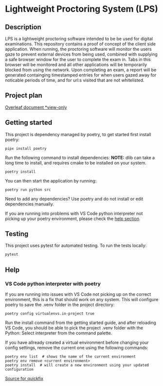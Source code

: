 # Lightweight Proctoring System (LPS)

## Description

LPS is a lightweight proctoring software intended to be be used for digital examinations. This repository contains a proof of concept of the client side application. When running, the proctoring software will monitor the users gaze to prevent external devices from being used, combined with supplying a safe browser window for the user to complete the exam in. Tabs in this browser will be monitored and all other applications will be temporarily blocked from using the network. Upon completing an exam, a report will be generated containging timestamped entries for when users gazed away for noticable periods of time, and for url:s visited that are not whitelisted.

## Project plan

[Overleaf document *view-only](https://www.overleaf.com/read/tkbgctjyxbqk#17af24)

## Getting started

This project is dependency managed by poetry, to get started first install poetry:

```shell
pipx install poetry
```

Run the following command to install dependencies:
__NOTE:__ dlib can take a long time to install, and requires cmake to be installed on your system.

```shell
poetry install
```

You can then start the application by running:

```shell
poetry run python src
```

Need to add any dependencies? Use poetry and do not install or edit dependencies manually.

If you are running into problems with VS Code python interpreter not picking up your poetry environment, please check the [help section](#vs-code-python-interpreter-with-poetry).

## Testing

This project uses pytest for automated testing. To run the tests locally:

```bash
pytest
```

## Help

### VS Code python interpreter with poetry

If you are running into issues with VS Code not picking up on the correct environment, this is a fix that should work on any system.
This will configure poetry to save the .venv folder in the project directory:

```shell
poetry config virtualenvs.in-project true
```

Run the install command from the getting started guide, and after reloading VS Code, you should be able to pick the project .venv folder with the Python: Select interpreter from the command palette.

If you have allready created a virtual environment before changing your config settings, remove the current one using the following commands:

```shell
poetry env list  # shows the name of the current environment
poetry env remove <current environment>
poetry install  # will create a new environment using your updated configuration
```

[Source for quickfix](https://stackoverflow.com/questions/59882884/vscode-doesnt-show-poetry-virtualenvs-in-select-interpreter-option)
